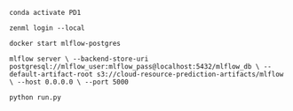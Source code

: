 `conda activate PD1`

`zenml login --local`

`docker start mlflow-postgres`

`mlflow server \
  --backend-store-uri postgresql://mlflow_user:mlflow_pass@localhost:5432/mlflow_db \
  --default-artifact-root s3://cloud-resource-prediction-artifacts/mlflow \
  --host 0.0.0.0 \
  --port 5000`

`python run.py`